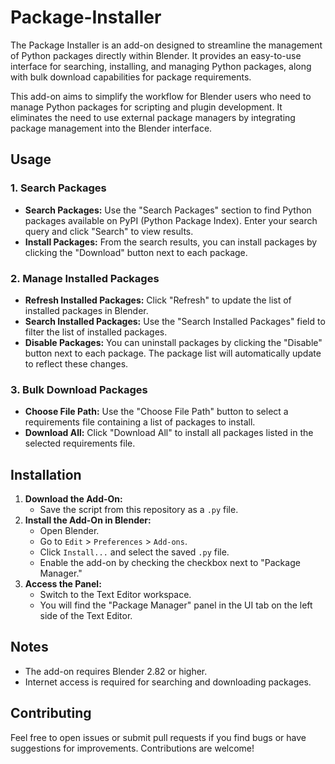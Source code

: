 # Package-Installer

The Package Installer is an add-on designed to streamline the management of Python packages directly within Blender. It provides an easy-to-use interface for searching, installing, and managing Python packages, along with bulk download capabilities for package requirements.

This add-on aims to simplify the workflow for Blender users who need to manage Python packages for scripting and plugin development. It eliminates the need to use external package managers by integrating package management into the Blender interface.

## Usage

### 1. **Search Packages**

- **Search Packages:** Use the "Search Packages" section to find Python packages available on PyPI (Python Package Index). Enter your search query and click "Search" to view results.
- **Install Packages:** From the search results, you can install packages by clicking the "Download" button next to each package.

### 2. **Manage Installed Packages**

- **Refresh Installed Packages:** Click "Refresh" to update the list of installed packages in Blender.
- **Search Installed Packages:** Use the "Search Installed Packages" field to filter the list of installed packages.
- **Disable Packages:** You can uninstall packages by clicking the "Disable" button next to each package. The package list will automatically update to reflect these changes.

### 3. **Bulk Download Packages**

- **Choose File Path:** Use the "Choose File Path" button to select a requirements file containing a list of packages to install.
- **Download All:** Click "Download All" to install all packages listed in the selected requirements file.

## Installation

1. **Download the Add-On:**
    - Save the script from this repository as a `.py` file.
2. **Install the Add-On in Blender:**
    - Open Blender.
    - Go to `Edit` > `Preferences` > `Add-ons`.
    - Click `Install...` and select the saved `.py` file.
    - Enable the add-on by checking the checkbox next to "Package Manager."
3. **Access the Panel:**
    - Switch to the Text Editor workspace.
    - You will find the "Package Manager" panel in the UI tab on the left side of the Text Editor.

## Notes

- The add-on requires Blender 2.82 or higher.
- Internet access is required for searching and downloading packages.

## Contributing

Feel free to open issues or submit pull requests if you find bugs or have suggestions for improvements. Contributions are welcome!

